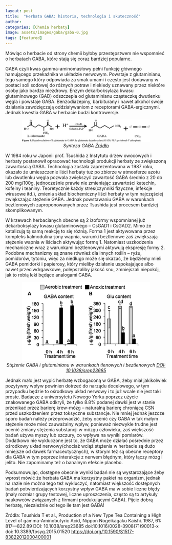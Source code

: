 ```yaml
---
layout: post
title:  "Herbata GABA: historia, technologia i skuteczność"
author: 
categories: [Chemia herbaty]
image: assets/images/gaba/gaba-0.jpg
tags: [featured]
---
```

Mówiąc o herbacie od strony chemii byłoby przestępstwem nie wspomnieć o herbatach GABA, które stają się coraz bardziej popularne.

GABA czyli kwas gamma-aminomasłowy pełni funkcję głównego hamującego przekaźnika w układzie nerwowym. Powstaje z glutaminianu, tego samego który odpowiada za smak umami i często jest dodawany w postaci soli sodowej do różnych potraw i niekiedy uznawany przez niektóre osoby jako bardzo niezdrowy. Enzym dekarboksylaza kwasu glutaminowego (GAD) odszczepia od glutaminianu cząsteczkę dwutlenku węgla i powstaje GABA. Benzodiazepiny, barbiturany i nawet alkohol swoje działania zawdzięczają oddziaływaniom z receptorami GABA-ergicznymi. Jednak kwestia GABA w herbacie budzi kontrowersje.
<p align="center">
  <img alt="gaba-1" src="/assets/images/gaba/gaba-1.jpg" width="400">
  <br>
    <em><i>Synteza GABA <a href='https://doi.org/10.1590/S1517-83822012000400001'>Źródło</a> </i></em>
</p>
W 1984 roku w Japonii prof. Tsushida z Instytutu drzew owocowych i herbaty postanowił opracować technologii produkcji herbaty ze zwiększoną zawartością GABA. Technologia została zaprezentowana w 1987 roku, okazało że umieszczenie liści herbaty tuż po zbiorze w atmosferze azotu lub dwutlenku węgla pozwala zwiększyć zawartość GABA średnio z 20 do 200 mg/100g, jednocześnie prawie nie zmieniając zawartości katechin, kofeiny i teaniny. Teoretycznie każdy stres(czynniki fizyczne, infekcje wirusowe itd.),  zmienia skład biochemiczny liści herbaty w tym najczęściej zwiększając stężenie GABA. Jednak powstawaniu GABA w warunkach beztlenowych zaproponowanych przez Tsushida jest procesem bardziej skomplikowanym. 

W krzewach herbacianych obecne są 2 izoformy wspomnianej już dekarboksylazy kwasu glutaminowego – CsGAD1 i CsGAD2. Mimo że katalizują tą samą reakcję to się różnią. Forma 1 jest aktywowana przez kompleks kalmodulina-jony wapnia, warunki beztlenowe zaś zwiększają stężenie wapnia w liściach aktywując formę 1. Natomiast uszkodzenia mechaniczne wraz z warunkami beztlenowymi aktywują ekspresję formy 2. Podobne mechanizmy są znane również dla innych roślin – ryżu, pomidorów, tytoniu, więc za niedługo może się okazać, że będziemy mieli GABA pomidorki i papierosy, który mieliby działanie uspokajające albo nawet przeciwdrgawkowe, polepszaliby jakość snu, zmniejszali niepokój, jak to robią leki będące analogami GABA.
<p align="center">
  <img alt="gaba-2" src="/assets/images/gaba/gaba-2.jpg" width="400">
  <br>
    <em><i>Stężenie GABA i glutaminianu w warunkach tlenowych i beztlenowych <a href='https://www.nature.com/articles/srep23685'>DOI: 10.1038/srep23685</a> </i></em>
</p>

Jednak mało jest wypić herbatę wzbogaconą w GABA, żeby miał jakikolwiek pozytywny wpływ powinien dotrzeć do narządu docelowego, w tym przypadku będzie to ośrodkowy układ nerwowy i to już wcale nie jest taki proste. Badacze z uniwersytetu Nowego Yorku poprzez użycie znakowanego GABA odkryli, że tylko 8.8% podanej dawki jest w stanie przenikać przez barierę krew-mózg – naturalną barierę chroniącą CSN przed uszkodzeniem przez toksyczne substancje. Nie mniej jednak jeszcze sporo badań należy przeprowadzić, żeby ocenić czy GABA w tak małym stężenie może mieć zauważalny wpływ, ponieważ niezwykle trudne jest ocenić zmiany stężenia substancji w mózgu człowieka, zaś większość badań używa myszy lub szczury, co wpływa na wyniki pomiarów. Dodatkowo nie wykluczone jest to, że GABA może działać pośrednie przez ośrodkowy układ nerwowy(chociaż wciąż stężenia w herbacie są dużo mniejsze od dawek farmaceutycznych), w którym też są obecne receptory dla GABA w tym poprzez interakcje z nerwem błędnym, który łączy mózg i jelito. Nie zapominamy też o banalnym efekcie placebo. 

Podsumowując, dostępne obecnie wyniki badań nie są wystarczające żeby wprost mówić że herbata GABA ma korzystny pakiet na organizm, jednak na razie nie można tego też wykluczyć, natomiast większość dostępnych badań potwierdzających korzystny wpływ GABA ma w sobie liczne błędy (mały rozmiar grupy testowej, liczne uproszczenia, często są to artykuły naukowców związanych z firmami produkującymi GABA). Pijcie dobrą herbatę, niezależnie od tego ile tam jest GABA!
 
Źródła:
Tsushida T et al., Production of a New Type Tea Containing a High Level of gamma-Aminobutyric Acid, Nippon Nogeikagaku Kaishi. 1987, 61: 817—822.89
DOI: 10.1038/srep23685
doi:10.1016/0028-3908(71)90013-x
doi: 10.3389/fpsyg.2015.01520
https://doi.org/10.1590/S1517-83822012000400001
